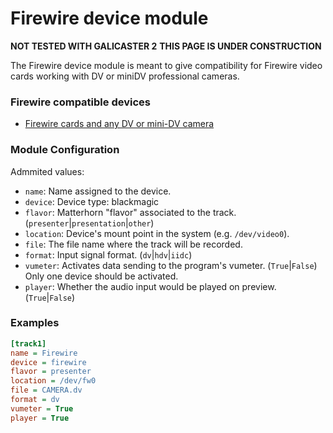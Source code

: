 
Firewire device module
======================

**NOT TESTED WITH GALICASTER 2**
**THIS PAGE IS UNDER CONSTRUCTION**

The Firewire device module is meant to give compatibility for Firewire video cards working with DV or miniDV professional cameras.

### Firewire compatible devices
* [Firewire cards and any DV or mini-DV camera](Devices/Firewire.md)

### Module Configuration
Admmited values:

* `name`: Name assigned to the device.
* `device`: Device type: blackmagic
* `flavor`: Matterhorn "flavor" associated to the track. (`presenter`|`presentation`|`other`)
* `location`: Device's mount point in the system (e.g. `/dev/video0`).
* `file`: The file name where the track will be recorded.
* `format`: Input signal format. (`dv`|`hdv`|`iidc`)
* `vumeter`: Activates data sending to the program's vumeter. (`True`|`False`) Only one device should be activated.
* `player`: Whether the audio input would be played on preview. (`True`|`False`)

### Examples
```ini
[track1]
name = Firewire
device = firewire
flavor = presenter
location = /dev/fw0
file = CAMERA.dv
format = dv
vumeter = True
player = True
```
